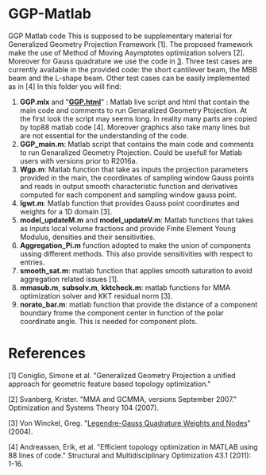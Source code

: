 # GGP-Matlab
GGP Matlab code
This is supposed to be supplementary material for Generalized Geometry Projection Framework [1].
The proposed framework make the use of Method of Moving Asymptotes optimization solvers [2].
Moreover for Gauss quadrature we use the code in [3](https://fr.mathworks.com/matlabcentral/fileexchange/4540-legendre-gauss-quadrature-weights-and-nodes).
Three test cases are currently available in the provided code: the short cantilever beam, the MBB beam and the L-shape beam.
Other test cases can be easily implemented as in [4]
In this folder you will find:
1. **GGP.mlx** and  "[**GGP.html**](https://htmlpreview.github.io/?https://github.com/topggp/GGP-Matlab/blob/master/GGP.html)" : Matlab live script and html that contain the main code and comments to run Genaralized Geometry Ptojection. At the first look the script may seems long. In reality many parts are copied by top88 matlab code [4]. Moreover graphics also take many lines but are not essential for the understanding of the code.
2. **GGP_main.m**: Matlab script that contains the main code and comments to run Genaralized Geometry Ptojection. Could be usefull for Matlab users with versions prior to R2016a.
3. **Wgp.m**: Matlab function that take as inputs the projection parameters provided in the main, the coordinates of sampling window Gauss points and reads in output smooth characteristic function and derivatives computed for each component and sampling window gauss point.
4. **lgwt.m**: Matlab function that provides Gauss point coordinates and weights for a 1D domain [3].
5. **model_updateM.m** and **model_updateV.m**: Matlab functions that takes as inputs local volume fractions and provide Finite Element Young Modulus, densities and their sensitivities. 
6. **Aggregation_Pi.m** function adopted to make the union of components ussing different methods. This also provide sensitivities with respect to entries.
7. **smooth_sat.m**: matlab function that applies smooth saturation to avoid aggregation related issues [1].
8. **mmasub.m**, **subsolv.m**, **kktcheck.m**: matlab functions for MMA optimization solver and KKT residual norm [3].
9. **norato_bar.m**: matlab function that provide the distance of a component boundary frome the component center in function of the polar coordinate angle. This is needed for component plots.

# References
[1] Coniglio, Simone et al. "Generalized Geometry Projection a unified approach for geometric feature based topology optimization."

[2] Svanberg, Krister. "MMA and GCMMA, versions September 2007." Optimization and Systems Theory 104 (2007).

[3] Von Winckel, Greg. "[Legendre-Gauss Quadrature Weights and Nodes](https://fr.mathworks.com/matlabcentral/fileexchange/4540-legendre-gauss-quadrature-weights-and-nodes)"  (2004).

[4] Andreassen, Erik, et al. "Efficient topology optimization in MATLAB using 88 lines of code." Structural and Multidisciplinary Optimization 43.1 (2011): 1-16.
